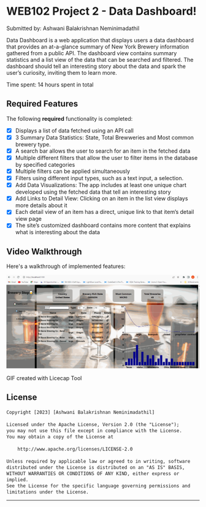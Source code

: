 # WEB102 Project 2 - Data Dashboard! 

Submitted by: Ashwani Balakrishnan Neminimadathil

Data Dashboard is a web application that displays users a data dashboard that provides an at-a-glance summary of New York Brewery information gathered from a public API. 
The dashboard view contains summary statistics and a list view of the data that can be searched and filtered. The dashboard should tell an interesting story about the data and spark the user’s curiosity, inviting them to learn more.
 
Time spent: 14 hours spent in total

## Required Features

The following **required** functionality is completed:

* [x] Displays a list of data fetched using an API call
* [x] 3 Summary Data Statistics: State, Total Brewweries and Most common brewery type.
* [x] A search bar allows the user to search for an item in the fetched data
* [x] Multiple different filters that allow the user to filter items in the database by specified categories
* [x] Multiple filters can be applied simultaneously
* [x] Filters using different input types, such as a text input, a selection.
* [x] Add Data Visualizations: The app includes at least one unique chart developed using the fetched data that tell an interesting story
* [x] Add Links to Detail View: Clicking on an item in the list view displays more details about it
* [x] Each detail view of an item has a direct, unique link to that item’s detail view page
* [x] The site’s customized dashboard contains more content that explains what is interesting about the data

## Video Walkthrough

Here's a walkthrough of implemented features:

<img src='https://github.com/ashwani89n/data_dashboard/blob/main/Ashwani_Data_Dashboard_2.gif' title='Video Walkthrough' width='' alt='Video Walkthrough' />

GIF created with Licecap Tool

## License

    Copyright [2023] [Ashwani Balakrishnan Neminimadathil]

    Licensed under the Apache License, Version 2.0 (the "License");
    you may not use this file except in compliance with the License.
    You may obtain a copy of the License at

        http://www.apache.org/licenses/LICENSE-2.0

    Unless required by applicable law or agreed to in writing, software
    distributed under the License is distributed on an "AS IS" BASIS,
    WITHOUT WARRANTIES OR CONDITIONS OF ANY KIND, either express or implied.
    See the License for the specific language governing permissions and
    limitations under the License.

--------------------------------------------------------------------------------


